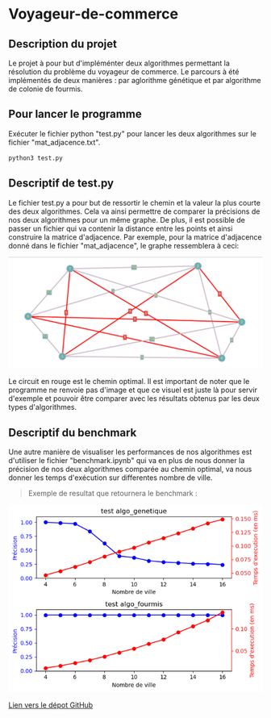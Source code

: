 # Voyageur-de-commerce

## Description du projet

Le projet à pour but d'impléménter deux algorithmes permettant la résolution du problème du voyageur de commerce. Le parcours à été implémentés de deux manières : par aglorithme génétique et par algorithme de colonie de fourmis.


## Pour lancer le programme
Exécuter le fichier python "test.py" pour lancer les deux algorithmes sur le fichier "mat_adjacence.txt".

```sh
python3 test.py
```

## Descriptif de test.py

Le fichier test.py a pour but de ressortir le chemin et la valeur la plus courte des deux algorithmes. Cela va ainsi permettre de comparer la précisions de nos deux algorithmes pour un même graphe.
De plus, il est possible de passer un fichier qui va contenir la distance entre les points et ainsi construire la matrice d'adjacence.
Par exemple, pour la matrice d'adjacence donné dans le fichier "mat_adjacence", le graphe ressemblera à ceci:

![Visualisation du graphe](example/graphe.png)

Le circuit en rouge est le chemin optimal. Il est important de noter que le programme ne renvoie pas d'image et que ce visuel est juste là pour servir d'exemple et pouvoir être comparer avec les résultats obtenus par les deux types d'algorithmes.

## Descriptif du benchmark

Une autre manière de visualiser les performances de nos algorithmes est d'utiliser le fichier "benchmark.ipynb" qui va en plus de nous donner la précision de nos deux algorithmes comparée au chemin optimal, va nous donner les temps d'exécution sur differentes nombre de ville. 
> Exemple de resultat que retournera le benchmark :

![Visualisation du rendu du benchmark](example/benchmark_10_indiv.png)



[Lien vers le dépot GitHub](https://github.com/Me-k-01/Voyageur-de-commerce)
